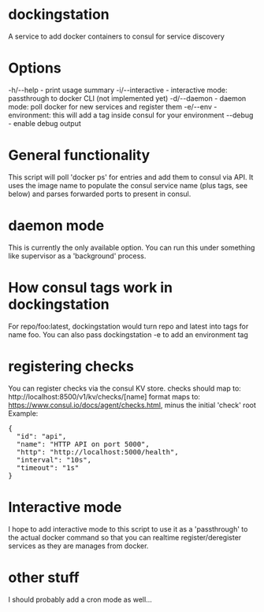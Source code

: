 # dockingstation
A service to add  docker containers to consul for service discovery

# Options

-h/--help         -  print usage summary
-i/--interactive  -  interactive mode: passthrough to docker CLI (not implemented yet)
-d/--daemon       -  daemon mode: poll docker for new services and register them
-e/--env          -  environment: this will add a tag inside consul for your environment
--debug           -  enable debug output

# General functionality
This script will poll 'docker ps' for entries and add them to consul via API. It uses the image name to populate the consul service name (plus tags, see below) and parses forwarded ports to present in consul.

# daemon mode
This is currently the only available option. You can run this under something like supervisor as a 'background' process.

# How consul tags work in dockingstation
For repo/foo:latest, dockingstation would turn repo and latest into tags for name foo. You can also pass dockingstation -e to add an environment tag

# registering checks
You can register checks via the consul KV store.
checks should map to: http://localhost:8500/v1/kv/checks/[name]
format maps to: https://www.consul.io/docs/agent/checks.html, minus the initial 'check' root
Example:
<pre>
{
  "id": "api",
  "name": "HTTP API on port 5000",
  "http": "http://localhost:5000/health",
  "interval": "10s",
  "timeout": "1s"
}
</pre>

# Interactive mode
I hope to add interactive mode to this script to use it as a 'passthrough' to the actual docker command so that you can realtime register/deregister services as they are manages from docker.

# other stuff
I should probably add a cron mode as well...

